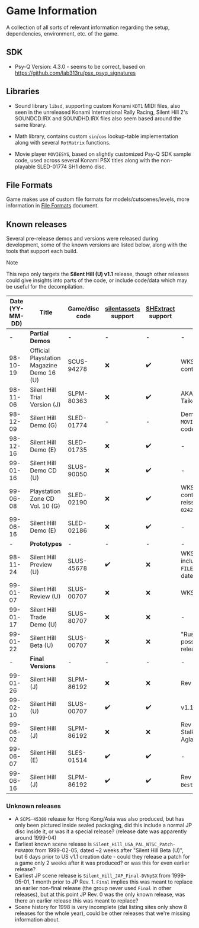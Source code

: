 # Game Information
A collection of all sorts of relevant information regarding the setup, dependencies, environment, etc. of the game.

## SDK

- Psy-Q Version: 4.3.0 - seems to be correct, based on https://github.com/lab313ru/psx_psyq_signatures

## Libraries

- Sound library `libsd`, supporting custom Konami `KDT1` MIDI files, also seen in the unreleased Konami International Rally Racing, Silent Hill 2's SOUNDCD.IRX and SOUNDHD.IRX files also seem based around the same library.

- Math library, contains custom `sin`/`cos` lookup-table implementation along with several `RotMatrix` functions.

- Movie player `MOVIESYS`, based on slightly customized Psy-Q SDK sample code, used across several Konami PSX titles along with the non-playable SLED-01774 SH1 demo disc.

## File Formats

Game makes use of custom file formats for models/cutscenes/levels, more information in [File Formats](/docs/File%20Formats.md) document.

## Known releases

Several pre-release demos and versions were released during development, some of the known versions are listed below, along with the tools that support each build.

> [!NOTE]  
> This repo only targets the **Silent Hill (U) v1.1** release, though other releases could give insights into parts of the code, or include code/data which may be useful for the decompilation.

| Date (YY-MM-DD) | Title | Game/disc code | [silentassets](https://github.com/Vatuu/silent-hill-decomp/blob/master/tools/silentassets/extract.py) support | [SHExtract](https://github.com/mbystryantsev/consolgames-tools/tree/master/game-specific/Silent%20Hill/FilesExtractor) support | Notes |
|-|-|-|-|-|-|
| - | **Partial Demos** | - | - | - | - |
| 98-10-19 | Official Playstation Magazine Demo 16 (U) | SCUS-94278 | :x: | :heavy_check_mark: | WKS.XE / XAS.XE containers. |
| 98-11-06 | Silent Hill Trial Version (J) | SLPM-80363 | :x: | :heavy_check_mark: | AKA Silent Hill Taikenban. |
| 98-12-09 | Silent Hill Demo (G) | SLED-01774 | - | - | Demo video, only `MOVIESYS`/`movie_main` code. |
| 98-12-16 | Silent Hill Demo (E) | SLED-01735 | :x: | :heavy_check_mark: | - |
| 99-01-16 | Silent Hill Demo CD (U) | SLUS-90050 | :x: | :heavy_check_mark: | - |
| 99-06-08 | Playstation Zone CD Vol. 10 (G) | SLED-02190 | :x: | :heavy_check_mark: | WKS./XAS. containers, later reissued as `SCED-02420` & `SCED-04082` |
| 99-06-16 | Silent Hill Demo (E) | SLED-02186 | :x: | :heavy_check_mark: | - |
| - | **Prototypes** | - | - | - | - |
| 98-11-24 | Silent Hill Preview (U) | SLUS-45678 | :heavy_check_mark: | :x: | WKS. container, includes `FILEINFO.H`, burn date 98-10-24? |
| 99-01-07 | Silent Hill Review (U) | SLUS-00707 | :x: | :x: | WKS. container. |
| 99-01-17 | Silent Hill Trade Demo (U) | SLUS-80707 | :x: | :x: | - |
| 99-01-22 | Silent Hill Beta (U) | SLUS-00707 | :x: | :x: | "Russian Bootleg", possibly scene pre-release. |
| - | **Final Versions** | - | - | - | - |
| 99-01-26 | Silent Hill (J) | SLPM-86192 | :x: | :x: | Rev 0 |
| 99-02-10 | Silent Hill (U) | SLUS-00707 | :heavy_check_mark: | :heavy_check_mark: | v1.1 |
| 99-06-02 | Silent Hill (J) | SLPM-86192 | :x: | :x: | Rev 1, fixed Larval Stalker / Aglaophotis glitch. |
| 99-06-07 | Silent Hill (E) | SLES-01514 | :heavy_check_mark: | :heavy_check_mark: | - |
| 99-06-16 | Silent Hill (J) | SLPM-86192 | :heavy_check_mark: | :heavy_check_mark: | Rev 2, `Konami the Best` release. |

### Unknown releases

- A `SCPS-45380` release for Hong Kong/Asia was also produced, but has only been pictured inside sealed packaging, did this include a normal JP disc inside it, or was it a special release? (release date was apparently around 1999-04)
- Earliest known scene release is `Silent_Hill_USA_PAL_NTSC_Patch-PARADOX` from 1999-02-05, dated ~2 weeks after "Silent Hill Beta (U)", but 6 days prior to US v1.1 creation date - could they release a patch for a game only 2 weeks after it was produced? or was this for even earlier release?
- Earliest JP scene release is `Silent_Hill_JAP_Final-DVNpSX` from 1999-05-01, 1 month prior to JP Rev. 1. `Final` implies this was meant to replace an earlier non-final release (the group never used `Final` in other releases), but at this point JP Rev. 0 was the only known release, was there an earlier release this was meant to replace?
- Scene history for 1998 is very incomplete (dat listing sites only show 8 releases for the whole year), could be other releases that we're missing information about.
